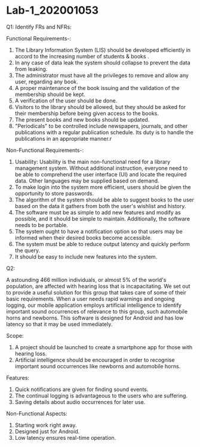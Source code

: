 # Lab-1_202001053
Q1: Identify FRs and NFRs:

Functional Requirements-: 

1) The Library Information System (LIS) should be developed efficiently in accord to the increasing number of students & books .
2) In any case of data leak the system should collapse to prevent the data from leaking.
3) The administrator must have all the privileges to remove and allow any user, regarding any book.
4) A proper maintenance of the book issuing and the validation of the membership should be kept.
5) A verification of the user should be done.
6) Visitors to the library should be allowed, but they should be asked for their membership before being given access to the books.
7) The present books and new books should be updated.
8) "Periodicals" to be controlled include newspapers, journals, and other publications with a regular publication schedule. Its duty is to handle the publications in an appropriate manner.r


Non-Functional Requirements-: 

1) Usability: Usability is the main non-functional need for a library management system. Without additional instruction, everyone need to be able to comprehend the        user interface (UI) and locate the required data. Other languages may be supplied based on demand.
2) To make login into the system more efficient, users should be given the opportunity to store passwords.
3) The algorithm of the system should be able to suggest books to the user based on the data it gathers from both the user's wishlist and history.
4) The software must be as simple to add new features and modify as possible, and it should be simple to maintain. Additionally, the software needs to be portable.
5) The system ought to have a notification option so that users may be informed when their desired books become accessible.
6) The system must be able to reduce output latency and quickly perform the query.
7) It should be easy to include new features into the system.


Q2:

A astounding 466 million individuals, or almost 5% of the world's population, are affected with hearing loss that is incapacitating. We set out to provide a useful solution for this group that takes care of some of their basic requirements. When a user needs rapid warnings and ongoing logging, our mobile application employs artificial intelligence to identify important sound occurrences of relevance to this group, such automobile horns and newborns. This software is designed for Android and has low latency so that it may be used immediately.


Scope:

1) A project should be launched to create a smartphone app for those with hearing loss.
2) Artificial intelligence should be encouraged in order to recognise important sound occurrences like newborns and automobile horns.



Features: 

1) Quick notifications are given for finding sound events.
2) The continual logging is advantageous to the users who are suffering.
3) Saving details about audio occurrences for later use.

Non-Functional Aspects:

1) Starting work right away.
2) Designed just for Android.
3) Low latency ensures real-time operation.
